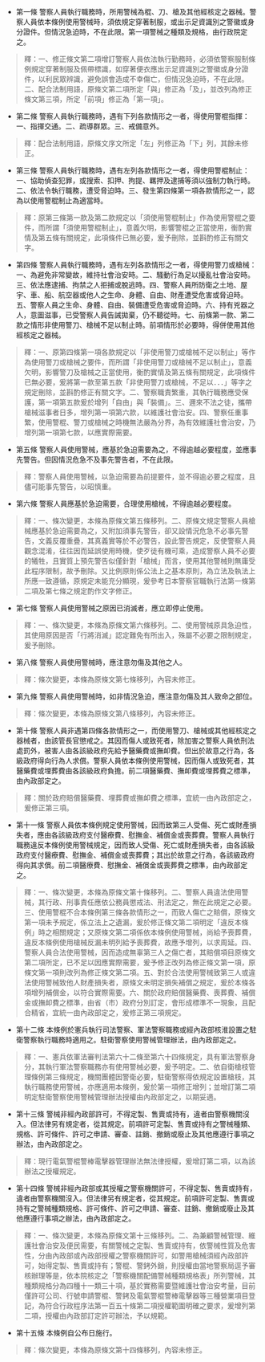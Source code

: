 * 第一條 警察人員執行職務時，所用警械為棍、刀、槍及其他經核定之器械。警察人員依本條例使用警械時，須依規定穿著制服，或出示足資識別之警徽或身分證件。但情況急迫時，不在此限。第一項警械之種類及規格，由行政院定之。

> 釋：一、修正條文第二項增訂警察人員依法執行勤務時，必須依警察服制條例規定穿著制服及佩帶標識，如穿著便衣應出示足資識別之警徽或身分證件，以利民眾辨識，避免誤會造成不幸傷亡，但情況急迫時，不在此限。二、配合法制用語，原條文第二項所定「與」修正為「及」，並改列為修正條文第三項，所定「前項」修正為「第一項」。

* 第二條 警察人員執行職務時，遇有下列各款情形之一者，得使用警棍指揮：一、指揮交通。二、疏導群眾。三、戒備意外。

> 釋：配合法制用語，原條文序文所定「左」列修正為「下」列，其餘未修正。

* 第三條 警察人員執行職務時，遇有左列各款情形之一者，得使用警棍制止：一、協助偵查犯罪，或搜索、扣押、拘提、羈押及逮捕等須以強制力執行時。二、依法令執行職務，遭受脅迫時。三、發生第四條第一項各款情形之一，認為以使用警棍制止為適當時。

> 釋：原第三條第一款及第二款規定以「須使用警棍制止」作為使用警棍之要件，而所謂「須使用警棍制止」，意義欠明，影響警棍之正當使用，衡酌實情及第五條有關規定，此項條件已無必要，爰予刪除，並斟酌修正有關文字。

* 第四條 警察人員執行職務時，遇有左列各款情形之一者，得使用警刀或槍械：一、為避免非常變故，維持社會治安時。二、騷動行為足以擾亂社會治安時。三、依法應逮捕、拘禁之人拒捕或脫逃時。四、警察人員所防衛之土地、屋宇、車、船、航空器或他人之生命、身體、自由、財產遭受危害或脅迫時。五、警察人員之生命、身體、自由、裝備遭受危害或脅迫時。六、持有兇器之人，意圖滋事，已受警察人員告誡拋棄，仍不聽從時。七、前條第一款、第二款之情形非使用警刀、槍械不足以制止時。前項情形於必要時，得併使用其他經核定之器械。

> 釋：一、原第四條第一項各款規定以「非使用警刀或槍械不足以制止」等作為使用警刀或槍械之要件，而所謂「非使用警刀或槍械不足以制止」，意義欠明，影響警刀及槍械之正當使用，衡酌實情及第五條有關規定，此項條件已無必要，爰將第一款至第五款「非使用警刀或槍械，不足以．．．」等字之規定刪除，並斟酌修正有關文字。二、警察職責繁重，其執行職務應受保護，第一項第五款爰於增列「自由」與「裝備」。三、邇來不法之徒，攜帶槍械滋事者日多，增列第一項第六款，以維護社會治安。四、警察任重事繁，使用警棍、警刀或槍械之時機無法嚴為分界，為有效維護社會治安，乃增列第一項第七款，以應實際需要。

* 第五條 警察人員使用警械，應基於急迫需要為之，不得逾越必要程度，並應事先警告。但因情況危急不及事先警告者，不在此限。

> 釋：警察人員使用警械，以急迫需要為前提要件，並不得逾必要之程度，且儘可能事先警告，以昭慎重。

* 第六條 警察人員應基於急迫需要，合理使用槍械，不得逾越必要程度。

> 釋：一、條次變更，本條為原條文第五條移列。二、原條文規定警察人員槍械應基於急迫需要為之，又附加須事先警告，卻又設情況危急不必事先警告，文義反覆重疊，其真義實等於不必警告，設此警告規定，反使警察人員觀念混淆，往往因而延誤使用時機，使歹徒有機可乘，造成警察人員不必要的犧牲，且實質上預先警告似僅針對「槍械」而言，使用其他警械則無庸受此程序限制，故予刪除。又比例原則係公法上之基本原則，為立法及執法上所應一致遵循，原規定未能充分顯現，爰參考日本警察官職執行法第一條第二項及第七條之規定酌作文字修正。

* 第七條 警察人員使用警械之原因已消滅者，應立即停止使用。

> 釋：一、條次變更，本條為原條文第六條移列。二、使用警械原具急迫性，其使用原因是否「行將消滅」認定難免有所出入，殊屬不必要之限制規定，爰予刪除。

* 第八條 警察人員使用警械時，應注意勿傷及其他之人。

> 釋：條次變更，本條為原條文第七條移列，內容未修正。

* 第九條 警察人員使用警械時，如非情況急迫，應注意勿傷及其人致命之部位。

> 釋：條次變更，本條為原條文第八條移列，內容未修正。

* 第十條 警察人員非遇第四條各款情形之一，而使用警刀、槍械或其他經核定之器械者，由該管長官懲戒之。其因而傷人或致死者，除加害之警察人員依刑法處罰外，被害人由各該級政府先給予醫藥費或撫卹費。但出於故意之行為，各級政府得向行為人求償。警察人員依本條例使用警械，因而傷人或致死者，其醫藥費或埋葬費由各該級政府負擔。前二項醫藥費、撫卹費或埋葬費之標準，由內政部定之。

> 釋：關於政府賠償醫藥費、埋葬費或撫卹費之標準，宜統一由內政部定之，爰修正第三項。

* 第十一條 警察人員依本條例規定使用警械，因而致第三人受傷、死亡或財產損失者，應由各該級政府支付醫療費、慰撫金、補償金或喪葬費。警察人員執行職務違反本條例使用警械規定，因而致人受傷、死亡或財產損失者，由各該級政府支付醫療費、慰撫金、補償金或喪葬費；其出於故意之行為，各該級政府得向其求償。前二項醫療費、慰撫金、補償金或喪葬費之標準，由內政部定之。

> 釋：一、條次變更，本條為原條文第十條移列。二、警察人員違法使用警械，其行政、刑事責任應依公務員懲戒法、刑法定之，無在此規定之必要。三、使用警棍不合本條例第三條各款情形之一，而致人傷亡之賠償，原條文第一項未予規定，係立法上之遺漏，爰於修正條文第二項明定「違反本條例」時之相關規定；又原條文第二項係依本條例使用警械，尚給予喪葬費，違反本條例使用槍械反漏未明列給予喪葬費，故應予增列，以求周延。四、警察人員合法使用警械，因而造成無辜第三人之傷亡者，其賠償項目原條文第二項所定，已不足以因應實際需要，爰予修正改列為修正條文第一項，原條文第一項則改列為修正條文第二項。五、對於合法使用警械致第三人或違法使用警械致他人財產損失者，原條文未明定損失補償之規定，爰於本條各項增列補償金，以符合實際需要。六、關於政府賠償醫藥費、喪葬費、補償金或撫卹費之標準，由省（市）政府分別訂定，會形成標準不一現象，且配合精省，宜統一由內政部定之，爰修正第三項規定。

* 第十二條 本條例於憲兵執行司法警察、軍法警察職務或經內政部核淮設置之駐衛警察執行職務時適用之。駐衛警察使用警械管理辦法，由內政部定之。

> 釋：一、憲兵依軍法審判法第六十二條至第六十四條規定，具有軍法警察身分，其執行軍法警察職務亦有使用警械必要，爰予明定。二、依自衛槍枝管理條例第三條規定，機關團體因警衛必要，駐衛警察得依規定設置槍枝，其執行職務使用警械，亦應適用本條例，爰於第一項修正增列；並增訂第二項明定駐衛警察使用警械管理辦法授權由內政部定之，以期妥適。

* 第十三條 警械非經內政部許可，不得定製、售賣或持有，違者由警察機關沒入。但法律另有規定者，從其規定。前項許可定製、售賣或持有之警械種類、規格、許可條件、許可之申請、審查、註銷、撤銷或廢止及其他應遵行事項之辦法，由內政部定之。

> 釋：現行電氣警棍警棒電擊器管理辦法無法律授權，爰增訂第二項，以為該辦法之授權規定。

* 第十四條 警械非經內政部或其授權之警察機關許可，不得定製、售賣或持有，違者由警察機關沒入。但法律另有規定者，從其規定。前項許可定製、售賣或持有之警械種類規格、許可條件、許可之申請、審查、註銷、撤銷或廢止及其他應遵行事項之辦法，由內政部定之。

> 釋：一、條次變更，本條為原條文第十三條移列。二、為兼顧警械管理、維護社會治安及便民需要，有關警械之定製、售賣或持有，依警械性質及危害性，分由內政部或內政部授權之警察機關許可，如警用槍械須經內政部許可，始得定製、售賣或持有；警棍、警銬外銷，則授權由當地警察局逕予審核辦理等是，依本院核定之「警察機關配備警械種類規格表」所列警械，其種類規格分為四種十一類三十項，基於實務需要暨維護社會治安考量，目前僅許可公司、行號申請警棍、警銬及電氣警棍警棒電擊器等三種營業項目登記，為符合行政程序法第一百五十條第二項授權範圍明確之要求，爰增列第二項，授權由內政部訂定許可辦法，予以規範。

* 第十五條 本條例自公布日施行。

> 釋：條次變更，本條為原條文第十四條移列，內容未修正。

